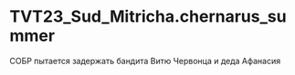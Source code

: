 # TVT23_Sud_Mitricha.chernarus_summer
 СОБР пытается задержать бандита Витю Червонца и деда Афанасия
